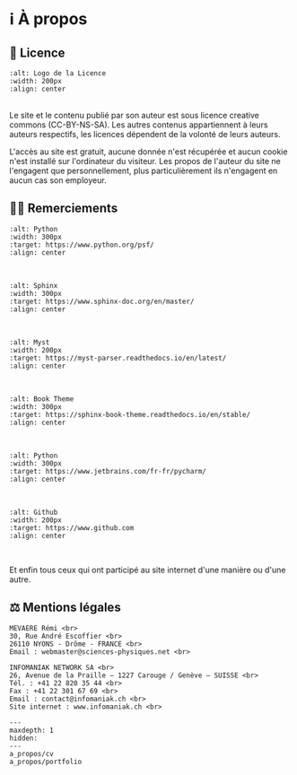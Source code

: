 # ℹ À propos

## 📃 Licence

```{image} _medias/a_propos/by-nc-sa.png
:alt: Logo de la Licence
:width: 200px
:align: center
```

<br>
Le site et le contenu publié par son auteur est sous licence creative commons (CC-BY-NS-SA). Les autres contenus appartiennent à leurs auteurs respectifs, les licences dépendent de la volonté de leurs auteurs.

L'accès au site est gratuit, aucune donnée n'est récupérée et aucun cookie n'est installé sur l'ordinateur du visiteur. Les propos de l'auteur du site ne l'engagent que personnellement, plus particulièrement ils n'engagent en aucun cas son employeur.

## 👏🏻 Remerciements

```{image} _medias/a_propos/python.png
:alt: Python
:width: 300px
:target: https://www.python.org/psf/
:align: center
```

<br>

```{image} _medias/a_propos/sphinx.png
:alt: Sphinx
:width: 300px
:target: https://www.sphinx-doc.org/en/master/
:align: center
```

<br>

```{image} _medias/a_propos/myst.png
:alt: Myst
:width: 200px
:target: https://myst-parser.readthedocs.io/en/latest/
:align: center
```

<br>

```{image} _medias/a_propos/book_theme.svg
:alt: Book Theme
:width: 300px
:target: https://sphinx-book-theme.readthedocs.io/en/stable/
:align: center
```

<br>

```{image} _medias/a_propos/pycharm.png
:alt: Python
:width: 300px
:target: https://www.jetbrains.com/fr-fr/pycharm/
:align: center
```

<br>

```{image} _medias/a_propos/github.png
:alt: Github
:width: 200px
:target: https://www.github.com
:align: center
```

<br>

Et enfin tous ceux qui ont participé au site internet d'une manière ou d'une autre.

## ⚖ Mentions légales

```{admonition} 👨🏻 Responsable du site
MEVAERE Rémi <br>
30, Rue André Escoffier <br>
26110 NYONS - Drôme - FRANCE <br>
Email : webmaster@sciences-physiques.net <br> 
```

```{admonition} 🕸 Hébergeur
INFOMANIAK NETWORK SA <br>
26, Avenue de la Praille – 1227 Carouge / Genève – SUISSE <br>
Tél. : +41 22 820 35 44 <br> 
Fax : +41 22 301 67 69 <br>
Email : contact@infomaniak.ch <br> 
Site internet : www.infomaniak.ch <br>
```



```{toctree}
---
maxdepth: 1
hidden:
---
a_propos/cv
a_propos/portfolio
```
